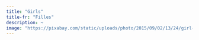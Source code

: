```yaml
---
title: "Girls"
title-fr: "Filles"
description: ~
image: "https://pixabay.com/static/uploads/photo/2015/09/02/13/24/girl-919048_960_720.jpg"
---
```

